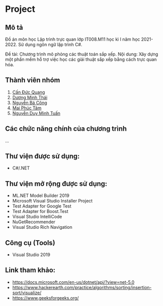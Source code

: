 # Project

## Mô tả
Đồ án môn học Lập trình trực quan lớp IT008.M11 học kì I năm học 2021-2022. Sử dụng ngôn ngữ lập trình C#.

Đề tài: Chương trình mô phỏng các thuật toán sắp xếp.
Nội dung: Xây dựng một phần mềm hỗ trợ việc học các giải thuật sắp xếp bằng cách trực quan hóa.

## Thành viên nhóm
1. [Cấn Đức Quang](https://github.com/quangbruh123)
2. [Dương Minh Thái](https://github.com/thaiduong1705)
3. [Nguyễn Bá Công](https://github.com/bcong017)
4. [Mai Phúc Tâm](https://github.com/Hew01)
5. [Nguyễn Duy Minh Tuấn](https://github.com/wtf420)

## Các chức năng chính của chương trình
...

## Thư viện được sử dụng:
- C#/.NET

## Thư viện mở rộng được sử dụng:
- ML.NET Model Builder 2019
- Microsoft Visual Studio Installer Project
- Test Adapter for Google Test
- Test Adapter for Boost.Test
- Visual Studio IntelliCode
- NuGetRecommender
- Visual Studio Rich Navigation

## Công cụ (Tools)
- Visual Studio 2019

## Link tham khảo:
- https://docs.microsoft.com/en-us/dotnet/api/?view=net-5.0
- https://www.hackerearth.com/practice/algorithms/sorting/insertion-sort/visualize/
- https://www.geeksforgeeks.org/
